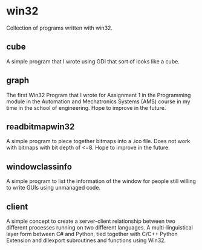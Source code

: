 # win32
Collection of programs written with win32.

## cube
A simple program that I wrote using GDI that sort of looks like a cube.

## graph
The first Win32 Program that I wrote for Assignment 1 in the Programming module in the Automation and Mechatronics Systems (AMS) course in my time in the school of engineering. Hope to improve in the future.

## readbitmapwin32
A simple program to piece together bitmaps into a .ico file. Does not work with bitmaps with bit depth of <=8. Hope to improve in the future.

## windowclassinfo
A simple program to list the information of the window for people still willing to write GUIs using unmanaged code.

## client
A simple concept to create a server-client relationship between two different processes running on two different languages. A multi-linguistical layer form between C# and Python, tied together with C/C++ Python Extension and dllexport subroutines and functions using Win32.